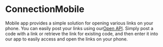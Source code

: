 # ConnectionMobile

Mobile app provides a simple solution for opening various links on your phone. You can easily post your links using our[Open API](http://connectionapi.somee.com/swagger/index.html). Simply post a code with a link or retrieve the link for existing code, and then enter it into our app to easily access and open the links on your phone.
